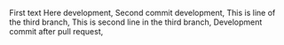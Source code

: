 First text
Here development,
Second commit development,
This is line of the third branch,
This is second line in the third branch,
Development commit after pull request,

